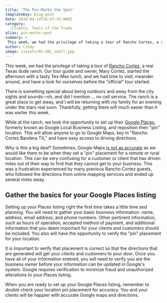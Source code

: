 ```yaml
---
title: 'The Pin Marks the Spot'
templateKey: blog-post
date: 2010-04-14T16:47:33.000Z
category: 
  -Clients, Tools of the Trade
alias: pin-marks-spot
summary: > 
 This week, we had the privilege of taking a tour of Rancho Cortez, a real Texas dude ranch.  Our tour guide and owner, Mary Cortez, started the afternoon with a tasty Tex-Mex lunch, and we had time to visit, meander around, and have a look for ourselves before the "official" tour started. There is something special about being outdoors and away from the city sights and sounds—oh, and did I mention ... no cell service. The ranch is a great place to get away, and I will be returning with my family for an evening under the stars real soon. Thankfully, getting there will much easier than it was earlier this week.
author: Cindy
image: /assets/RC-GBL_small.jpg
---
```


This week, we had the privilege of taking a tour of [Rancho Cortez](http://ranchocortez.com/ "Rancho Cortez"), a real Texas dude ranch. Our tour guide and owner, Mary Cortez, started the afternoon with a tasty Tex-Mex lunch, and we had time to visit, meander around, and have a look for ourselves before the "official" tour started.

There is something special about being outdoors and away from the city sights and sounds—oh, and did I mention ... no cell service. The ranch is a great place to get away, and I will be returning with my family for an evening under the stars real soon. Thankfully, getting there will much easier than it was earlier this week.

While at the ranch, we took the opportunity to set up their [Google Places](http://www.google.com/local/add/analyticsSplashPage?service=lbc&utm_source=/places&utm_medium=van&utm_campaign=en&gl=US&hl=en-US), formerly known as Google Local Business Listing, and reposition their "pin" location. This will allow anyone to go to Google Maps, key in "Rancho Cortez Bandera TX," and have easy access to driving directions.

Why is this a big deal? Sometimes, Google Maps [is not as accurate](/2007/12/20/web-tip-fix-your-google-maps "is not as accurate") as we would like them to be when they set a "pin" placement for a remote or rural location. This can be very confusing for a customer or client that has driven miles out of their way to find that they cannot get to your business. This was a frustration experienced by many previous Rancho Cortez guests, who followed the directions from online mapping services and ended up several miles away.

Gather the basics for your Google Places listing
------------------------------------------------

Setting up your Places listing right the first time takes a little time and planning. You will need to gather your basic business information: name, address, email address, and phone numbers. Other pertinent information, such as hours of operation, accepted method of payment, and additional information that you deem important for your clients and customers should be included. You also will have the opportunity to verify the "pin" placement for your location.

It is important to verify that placement is correct so that the directions that are generated will get your clients and customers to your door. Once you have all of your information entered, you will need to verify you are the business owner before your information can be updated in Google's system. Google requires verification to minimize fraud and unauthorized alterations to your Places listing.

When you are ready to set up your Google Places listing, remember to double check your location pin placement for accuracy. You and your clients will be happier with accurate Google maps and directions.